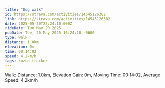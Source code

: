 ```yaml
---
title: "Dog walk"
id: https://strava.com/activities/14545126382
link: https://strava.com/activities/14545126382
date: 2025-05-20T22:24:10.000Z
rideDate: Tue May 20 2025
pubDate: Tue, 20 May 2025 16:24:10 -0600
type: walk
distance: 1.0km
elevation: 0m
time: 00:14:02
speed: 4.2km/h
tags: kuzco-tracker
---
```

Walk: Distance: 1.0km, Elevation Gain: 0m, Moving Time: 00:14:02, Average Speed: 4.2km/h